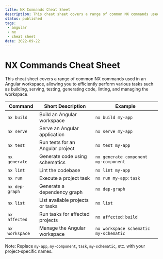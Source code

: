 ```yaml
---
title: NX Commands Cheat Sheet
description: This cheat sheet covers a range of common NX commands used in an Angular workspace
status: published
tags:
 - angular
 - nx
 - cheat sheet
date: 2022-09-22
---
```

# NX Commands Cheat Sheet

This cheat sheet covers a range of common NX commands used in an Angular workspace, allowing you to efficiently perform various tasks such as building, serving, testing, generating code, linting, and managing the workspace.

| Command         | Short Description                  | Example                                       |
| --------------- | --------------------------------- | --------------------------------------------- |
| `nx build`      | Build an Angular workspace        | `nx build my-app`                             |
| `nx serve`      | Serve an Angular application       | `nx serve my-app`                             |
| `nx test`       | Run tests for an Angular project   | `nx test my-app`                              |
| `nx generate`   | Generate code using schematics     | `nx generate component my-component`          |
| `nx lint`       | Lint the codebase                  | `nx lint my-app`                              |
| `nx run`        | Execute a project task             | `nx run my-app:task`                          |
| `nx dep-graph`  | Generate a dependency graph        | `nx dep-graph`                                |
| `nx list`       | List available projects or tasks    | `nx list`                                     |
| `nx affected`   | Run tasks for affected projects    | `nx affected:build`                           |
| `nx workspace`  | Manage the Angular workspace       | `nx workspace schematic my-schematic`         |

Note: Replace `my-app`, `my-component`, `task`, `my-schematic`, etc. with your project-specific names.